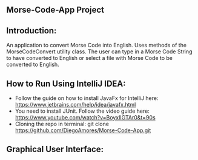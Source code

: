 ## Morse-Code-App Project

## Introduction:
An application to convert Morse Code into English. Uses methods of the MorseCodeConvert utility class. The user can type in a Morse Code String to have converted to English or select a file with Morse Code to be converted to English.

## How to Run Using IntelliJ IDEA:
- Follow the guide on how to install JavaFx for IntelliJ here: https://www.jetbrains.com/help/idea/javafx.html
- You need to install JUnit. Follow the video guide here: https://www.youtube.com/watch?v=BoyxIIGTAr0&t=90s
- Cloning the repo in terminal: git clone https://github.com/DiegoAmores/Morse-Code-App.git


## Graphical User Interface:

